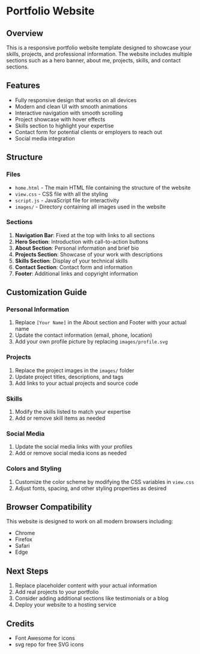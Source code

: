 # Portfolio Website

## Overview
This is a responsive portfolio website template designed to showcase your skills, projects, and professional information. The website includes multiple sections such as a hero banner, about me, projects, skills, and contact sections.

## Features
- Fully responsive design that works on all devices
- Modern and clean UI with smooth animations
- Interactive navigation with smooth scrolling
- Project showcase with hover effects
- Skills section to highlight your expertise
- Contact form for potential clients or employers to reach out
- Social media integration

## Structure

### Files
- `home.html` - The main HTML file containing the structure of the website
- `view.css` - CSS file with all the styling
- `script.js` - JavaScript file for interactivity
- `images/` - Directory containing all images used in the website

### Sections
1. **Navigation Bar**: Fixed at the top with links to all sections
2. **Hero Section**: Introduction with call-to-action buttons
3. **About Section**: Personal information and brief bio
4. **Projects Section**: Showcase of your work with descriptions
5. **Skills Section**: Display of your technical skills
6. **Contact Section**: Contact form and information
7. **Footer**: Additional links and copyright information

## Customization Guide

### Personal Information
1. Replace `[Your Name]` in the About section and Footer with your actual name
2. Update the contact information (email, phone, location)
3. Add your own profile picture by replacing `images/profile.svg`

### Projects
1. Replace the project images in the `images/` folder
2. Update project titles, descriptions, and tags
3. Add links to your actual projects and source code

### Skills
1. Modify the skills listed to match your expertise
2. Add or remove skill items as needed

### Social Media
1. Update the social media links with your profiles
2. Add or remove social media icons as needed

### Colors and Styling
1. Customize the color scheme by modifying the CSS variables in `view.css`
2. Adjust fonts, spacing, and other styling properties as desired

## Browser Compatibility
This website is designed to work on all modern browsers including:
- Chrome
- Firefox
- Safari
- Edge

## Next Steps
1. Replace placeholder content with your actual information
2. Add real projects to your portfolio
3. Consider adding additional sections like testimonials or a blog
4. Deploy your website to a hosting service

## Credits
- Font Awesome for icons
- svg repo for free SVG icons